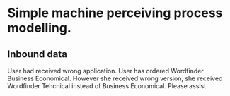 # Simple machine perceiving process modelling.

## Inbound data
User had received wrong application.
User has ordered Wordfinder Business Economical. However she received wrong version, she received Wordfinder Tehcnical instead of Business Economical.
Please assist